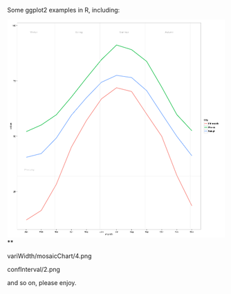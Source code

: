 Some ggplot2 examples in R, including:

![](vhLine/2.png)
**

variWidth/mosaicChart/4.png

confInterval/2.png




and so on, please enjoy.

